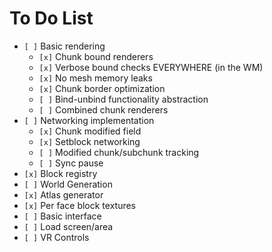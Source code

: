 # To Do List

* `[ ]` Basic rendering
    * `[x]` Chunk bound renderers
    * `[x]` Verbose bound checks EVERYWHERE (in the WM)
    * `[x]` No mesh memory leaks
    * `[x]` Chunk border optimization
    * `[ ]` Bind-unbind functionality abstraction
    * `[ ]` Combined chunk renderers
* `[ ]` Networking implementation
    * `[x]` Chunk modified field
    * `[x]` Setblock networking
    * `[ ]` Modified chunk/subchunk tracking
    * `[ ]` Sync pause
* `[x]` Block registry
* `[ ]` World Generation
* `[x]` Atlas generator
* `[x]` Per face block textures
* `[ ]` Basic interface
* `[ ]` Load screen/area
* `[ ]` VR Controls